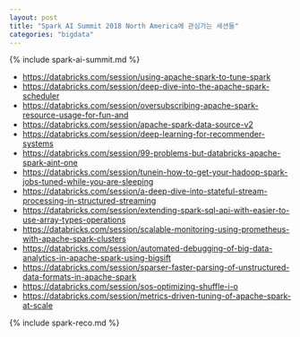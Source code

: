 ```yaml
---
layout: post
title: "Spark AI Summit 2018 North America에 관심가는 세션들"
categories: "bigdata"
---
```


{% include spark-ai-summit.md %}

- https://databricks.com/session/using-apache-spark-to-tune-spark
- https://databricks.com/session/deep-dive-into-the-apache-spark-scheduler
- https://databricks.com/session/oversubscribing-apache-spark-resource-usage-for-fun-and
- https://databricks.com/session/apache-spark-data-source-v2
- https://databricks.com/session/deep-learning-for-recommender-systems
- https://databricks.com/session/99-problems-but-databricks-apache-spark-aint-one
- https://databricks.com/session/tunein-how-to-get-your-hadoop-spark-jobs-tuned-while-you-are-sleeping
- https://databricks.com/session/a-deep-dive-into-stateful-stream-processing-in-structured-streaming
- https://databricks.com/session/extending-spark-sql-api-with-easier-to-use-array-types-operations
- https://databricks.com/session/scalable-monitoring-using-prometheus-with-apache-spark-clusters
- https://databricks.com/session/automated-debugging-of-big-data-analytics-in-apache-spark-using-bigsift
- https://databricks.com/session/sparser-faster-parsing-of-unstructured-data-formats-in-apache-spark
- https://databricks.com/session/sos-optimizing-shuffle-i-o
- https://databricks.com/session/metrics-driven-tuning-of-apache-spark-at-scale

{% include spark-reco.md %}
